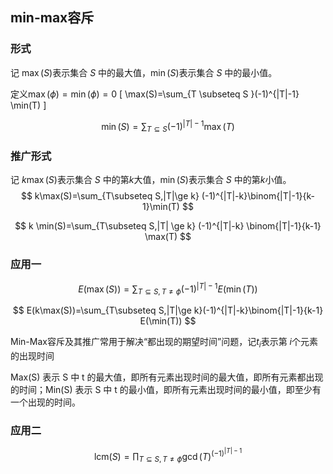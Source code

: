 ## min-max容斥

### 形式

记 $\max(S)$表示集合 $S$ 中的最大值，$\min(S)$表示集合 $S$ 中的最小值。

定义$\max(\phi)=\min (\phi)=0$
\[
\max(S)=\sum_{T \subseteq S }(-1)^{|T|-1} \min(T)
\]

$$
\min(S)=\sum_{T\subseteq S} (-1)^{|T|-1} \max(T)
$$

### 推广形式

记 $k \max(S)$表示集合 $S$ 中的第$k$大值，$\min(S)$表示集合 $S$ 中的第$k$小值。
$$
k\max(S)=\sum_{T\subseteq S,|T|\ge k} (-1)^{|T|-k}\binom{|T|-1}{k-1}\min(T)
$$

$$
k \min(S)=\sum_{T\subseteq S,|T| \ge k} (-1)^{|T|-k} \binom{|T|-1}{k-1} \max(T)
$$

### 应用一

$$
E(\max(S))=\sum_{T\subseteq S,T\neq \phi} (-1)^{|T|-1}E(\min(T))
$$

$$
E(k\max(S))=\sum_{T\subseteq S,|T|\ge k}(-1)^{|T|-k}\binom{|T|-1}{k-1} E(\min(T))
$$

Min-Max容斥及其推广常用于解决“都出现的期望时间”问题，记$t_i$表示第 $i$个元素的出现时间

Max(S) 表示 S 中 t 的最大值，即所有元素出现时间的最大值，即所有元素都出现的时间；Min(S) 表示 S 中 t 的最小值，即所有元素出现时间的最小值，即至少有一个出现的时间。

### 应用二

$$
\text{lcm}(S)=\prod_{T\subseteq S ,T\neq \phi} \gcd(T)^{(-1)^{|T|-1}}
$$

### 

